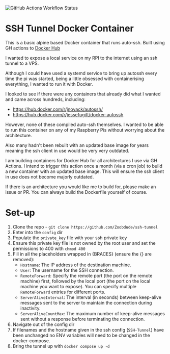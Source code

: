 ![GitHub Actions Workflow Status](https://img.shields.io/github/actions/workflow/status/Zoobdude/ssh-tunnel/build.yml)

# SSH Tunnel Docker Container

This is a basic alpine based Docker container that runs auto-ssh. Built using GH actions to [Docker Hub](https://hub.docker.com/r/zoobdude/ssh-tunnel)

I wanted to expose a local service on my RPI to the internet using an ssh tunnel to a VPS.

Although I could have used a systemd service to bring up autossh every time the pi was started, being a little obsessed with containerising everything, I wanted to run it with Docker.

I looked to see if there were any containers that already did what I wanted and came across hundreds, including:

- https://hub.docker.com/r/jnovack/autossh/
- https://hub.docker.com/r/jessefugitt/docker-autossh

However, none of these compiled auto-ssh themselves. I wanted to be able to run this container on any of my Raspberry Pis without worrying about the architecture.

Also many hadn't been rebuilt with an updated base image for years meaning the ssh client in use would be very very outdated.

I am building containers for Docker Hub for all architectures I use via GH Actions. I intend to trigger this action once a month (via a cron job) to build a new container with an updated base image. This will ensure the ssh client in use does not become majorly outdated.

If there is an architecture you would like me to build for, please make an issue or PR. You can always build the Dockerfile yourself of course.

# Set-up

1. Clone the repo - `git clone https://github.com/Zoobdude/ssh-tunnel`
2. Enter into the `config` dir
3. Populate the `private_key` file with your ssh private key
4. Ensure this private key file is not owned by the root user and set the permissions to 400 with `chmod 400`
5. Fill in all the placeholders wrapped in {BRACES} (ensure the {} are removed):
   - `Hostname`: The IP address of the destination machine.
   - `User`: The username for the SSH connection.
   - `RemoteForward`: Specify the remote port (the port on the remote machine) first, followed by the local port (the port on the local machine you want to expose). You can specify multiple `RemoteForward` entries for different ports.
   - `ServerAliveInterval`: The interval (in seconds) between keep-alive messages sent to the server to maintain the connection during inactivity.
   - `ServerAliveCountMax`: The maximum number of keep-alive messages sent without a response before terminating the connection.
6. Navigate out of the config dir
7. If filenames and the hostname given in the ssh config (`SSH-Tunnel`) have been unchanged no ENV variables will need to be changed in the docker-compose.
8. Bring the tunnel up with `docker compose up -d`
